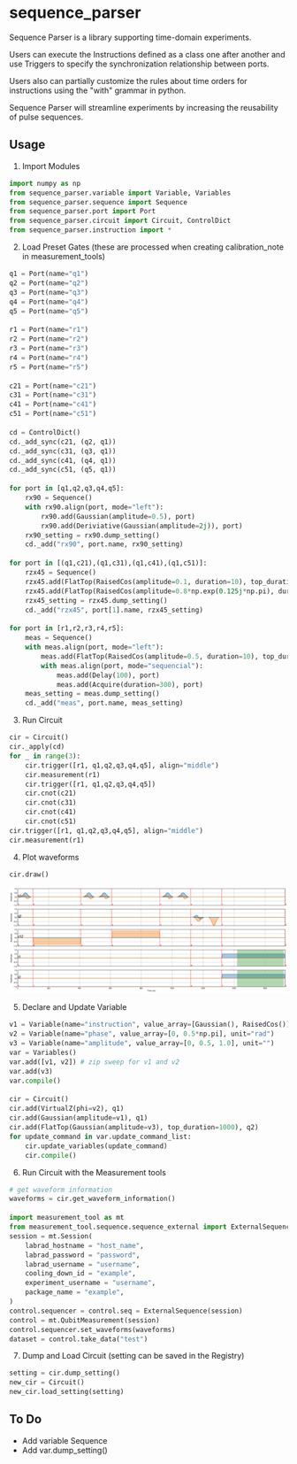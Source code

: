 # sequence_parser
Sequence Parser is a library supporting time-domain experiments.


Users can execute the Instructions defined as a class one after another and use Triggers to specify the synchronization relationship between ports.


Users also can partially customize the rules about time orders for instructions using the "with" grammar in python.


Sequence Parser will streamline experiments by increasing the reusability of pulse sequences.

## Usage

1. Import Modules
```python
import numpy as np
from sequence_parser.variable import Variable, Variables
from sequence_parser.sequence import Sequence
from sequence_parser.port import Port
from sequence_parser.circuit import Circuit, ControlDict
from sequence_parser.instruction import *
```

2. Load Preset Gates (these are processed when creating calibration_note in measurement_tools)
```python
q1 = Port(name="q1")
q2 = Port(name="q2")
q3 = Port(name="q3")
q4 = Port(name="q4")
q5 = Port(name="q5")

r1 = Port(name="r1")
r2 = Port(name="r2")
r3 = Port(name="r3")
r4 = Port(name="r4")
r5 = Port(name="r5")

c21 = Port(name="c21")
c31 = Port(name="c31")
c41 = Port(name="c41")
c51 = Port(name="c51")

cd = ControlDict()
cd._add_sync(c21, (q2, q1))
cd._add_sync(c31, (q3, q1))
cd._add_sync(c41, (q4, q1))
cd._add_sync(c51, (q5, q1))

for port in [q1,q2,q3,q4,q5]:
    rx90 = Sequence()
    with rx90.align(port, mode="left"):
        rx90.add(Gaussian(amplitude=0.5), port)
        rx90.add(Deriviative(Gaussian(amplitude=2j)), port)
    rx90_setting = rx90.dump_setting()
    cd._add("rx90", port.name, rx90_setting)
    
for port in [(q1,c21),(q1,c31),(q1,c41),(q1,c51)]:
    rzx45 = Sequence()
    rzx45.add(FlatTop(RaisedCos(amplitude=0.1, duration=10), top_duration=300), port[0])
    rzx45.add(FlatTop(RaisedCos(amplitude=0.8*np.exp(0.125j*np.pi), duration=10), top_duration=300), port[1])
    rzx45_setting = rzx45.dump_setting()
    cd._add("rzx45", port[1].name, rzx45_setting)

for port in [r1,r2,r3,r4,r5]:
    meas = Sequence()
    with meas.align(port, mode="left"):
        meas.add(FlatTop(RaisedCos(amplitude=0.5, duration=10), top_duration=500), port)
        with meas.align(port, mode="sequencial"):
            meas.add(Delay(100), port)
            meas.add(Acquire(duration=300), port)
    meas_setting = meas.dump_setting()
    cd._add("meas", port.name, meas_setting)
```

3. Run Circuit
```python
cir = Circuit()
cir._apply(cd)
for _ in range(3):
    cir.trigger([r1, q1,q2,q3,q4,q5], align="middle")
    cir.measurement(r1)
    cir.trigger([r1, q1,q2,q3,q4,q5])
    cir.cnot(c21)
    cir.cnot(c31)
    cir.cnot(c41)
    cir.cnot(c51)
cir.trigger([r1, q1,q2,q3,q4,q5], align="middle")
cir.measurement(r1)
```

4. Plot waveforms
```python
cir.draw()
```
![Pulse sequence](/figures/circuit.png)

5. Declare and Update Variable
```python
v1 = Variable(name="instruction", value_array=[Gaussian(), RaisedCos()], unit="")
v2 = Variable(name="phase", value_array=[0, 0.5*np.pi], unit="rad")
v3 = Variable(name="amplitude", value_array=[0, 0.5, 1.0], unit="")
var = Variables()
var.add([v1, v2]) # zip sweep for v1 and v2
var.add(v3)
var.compile()

cir = Circuit()
cir.add(VirtualZ(phi=v2), q1)
cir.add(Gaussian(amplitude=v1), q1)
cir.add(FlatTop(Gaussian(amplitude=v3), top_duration=1000), q2)
for update_command in var.update_command_list:
    cir.update_variables(update_command)
    cir.compile()
```

6. Run Circuit with the Measurement tools
```python
# get waveform information
waveforms = cir.get_waveform_information()

import measurement_tool as mt
from measurement_tool.sequence.sequence_external import ExternalSequence
session = mt.Session(
    labrad_hostname = "host_name",
    labrad_password = "password",
    labrad_username = "username",
    cooling_down_id = "example",
    experiment_username = "username",
    package_name = "example",
)
control.sequencer = control.seq = ExternalSequence(session)
control = mt.QubitMeasurement(session)
control.sequencer.set_waveforms(waveforms)
dataset = control.take_data("test")
```

7. Dump and Load Circuit (setting can be saved in the Registry)
```python
setting = cir.dump_setting()
new_cir = Circuit()
new_cir.load_setting(setting)
```

## To Do
- Add variable Sequence
- Add var.dump_setting()
